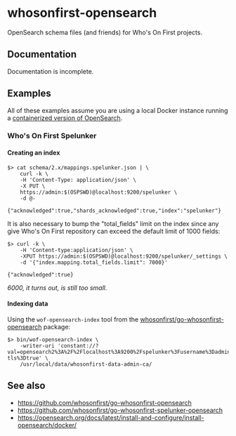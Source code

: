 # whosonfirst-opensearch

OpenSearch schema files (and friends) for Who's On First projects.

## Documentation

Documentation is incomplete.

## Examples

All of these examples assume you are using a local Docker instance running a [containerized version of OpenSearch](https://opensearch.org/docs/latest/install-and-configure/install-opensearch/docker/).

### Who's On First Spelunker

#### Creating an index

```
$> cat schema/2.x/mappings.spelunker.json | \
	curl -k \
	-H 'Content-Type: application/json' \
	-X PUT \
	https://admin:$(OSPSWD)@localhost:9200/spelunker \
	-d @-

{"acknowledged":true,"shards_acknowledged":true,"index":"spelunker"}
```

It is also necessary to bump the "total_fields" limit on the index since any give Who's On First repository can exceed the default limit of 1000 fields:

```
$> curl -k \
	-H 'Content-type:application/json' \
	-XPUT https://admin:$(OSPSWD)@localhost:9200/spelunker/_settings \
	-d '{"index.mapping.total_fields.limit": 7000}'
	
{"acknowledged":true}
```

_6000, it turns out, is still too small._

#### Indexing data

Using the `wof-opensearch-index` tool from the [whosonfirst/go-whosonfirst-opensearch](https://github.com/whosonfirst/go-whosonfirst-opensearch) package:

```
$> bin/wof-opensearch-index \
	-writer-uri 'constant://?val=opensearch2%3A%2F%2Flocalhost%3A9200%2Fspelunker%3Fusername%3Dadmin%26password%3...%26debug%3Dtrue%26insecure%3Dtrue%26require-tls%3Dtrue' \
	/usr/local/data/whosonfirst-data-admin-ca/
```

## See also

* https://github.com/whosonfirst/go-whosonfirst-opensearch
* https://github.com/whosonfirst/go-whosonfirst-spelunker-opensearch
* https://opensearch.org/docs/latest/install-and-configure/install-opensearch/docker/
